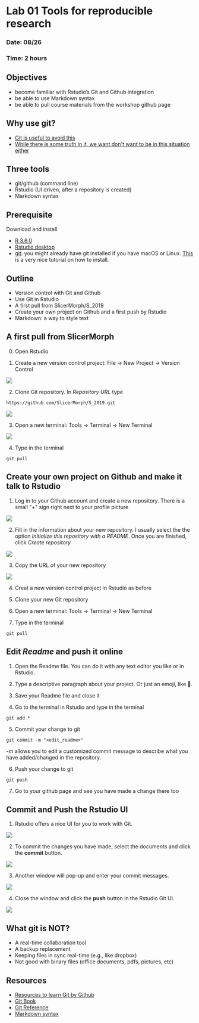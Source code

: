 # Lab 01 Tools for reproducible research
### Date: 08/26
### Time: 2 hours

## Objectives 
* become familiar with Rstudio’s Git and Github integration
* be able to use Markdown syntax
* be able to pull course materials from the workshop github page

## Why use git?
* [Git is useful to avoid this](http://phdcomics.com/comics/archive.php?comicid=1323)
* [While there is some truth in it, we want don't want to be in this situation either](https://xkcd.com/1597/)

## Three tools 
* git/github (command line)
* Rstudio (UI driven, after a repository is created)
* Markdown syntax

## Prerequisite
Download and install

* [R 3.6.0](https://cran.r-project.org/)
* [Rstudio desktop](https://www.rstudio.com/products/rstudio/download/)
* [git](https://git-scm.com/downloads): you might already have git installed if you have macOS or Linux. [This](https://happygitwithr.com/install-git.html) is a very nice tutorial on how to install. 

## Outline
* Version control with Git and Github
* Use Git in Rstudio
* A first pull from SlicerMorph/S_2019
* Create your own project on Github and a first push by Rstudio
* Markdown: a way to style text

## A first pull from SlicerMorph
0. Open Rstudio

1. Create a new version control project: File -> New Project -> Version Control

<img src="images/newproject.png">

2. Clone Git repository.  In *Repository URL* type
```
https://github.com/SlicerMorph/S_2019.git
```
<img src="images/git.png">

3. Open a new terminal: Tools -> Terminal -> New Terminal

<img src="images/terminal.png">

4. Type in the terminal
```
git pull
```

## Create your own project on Github and make it talk to Rstudio
1. Log in to your Github account and create a new repository. There is a small "+" sign right next to your profile picture

<img src="images/plus.png">

2. Fill in the information about your new repository. I usually select the the option *Initialize this repository with a README*. Once you are finished, click *Create repository*

<img src="images/newrepo.png">

3. Copy the URL of your new repository

<img src="images/repopage.png">

4. Creat a new version control project in Rstudio as before

5. Clone your new Git repository

6. Open a new terminal: Tools -> Terminal -> New Terminal

7. Type in the terminal 
```
git pull
```

## Edit *Readme* and push it online
1. Open the Readme file. You can do it with any text editor you like or in Rstudio. 

2. Type a descriptive paragraph about your project. Or just an emoji, like :pig:. 

3. Save your Readme file and close it

4. Go to the terminal in Rstudio and type in the terminal
```
git add *
```

5. Commit your change to git
```
git commit -m "<edit_readme>"
```
*-m* allows you to edit a customized commit message to describe what you have added/changed in the repository.

6. Push your change to git
```
git push
```
7. Go to your github page and see you have made a change there too

## Commit and Push the Rstudio UI
1. Rstudio offers a nice UI for you to work with Git.

<img src="images/Rstudio1.png">

2. To commit the changes you have made, select the documents and click the **commit** button. 

<img src="images/Rstudio2.png">

3. Another window will pop-up and enter your commit messages.

<img src="images/Rstudio3.png">

4. Close the window and click the **push** button in the Rstudio Git UI. 

<img src="images/Rstudio4.png">

## What git is NOT?
* A real-time collaboration tool
* A backup replacement
* Keeping files in sync real-time (e.g., like dropbox)
* Not good with binary files (office documents, pdfs, pictures, etc)

## Resources
* [Resources to learn Git by Github](http://try.github.io)
* [Git Book](https://git-scm.com/book/en/v2)
* [Git Reference](https://git-scm.com/docs)
* [Markdown syntax](https://guides.github.com/features/mastering-markdown/)

